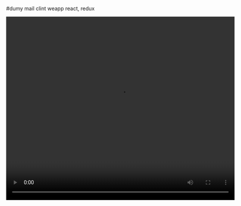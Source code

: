 #dumy mail clint weapp react, redux

<video width="620" height="500" autoplay>
  <source src="./1.m4v" type="video/mp4">
  
  Your browser does not support the video tag.
</video>
